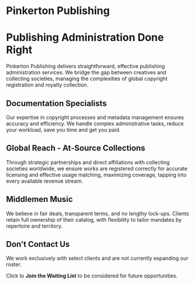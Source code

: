# **Pinkerton Publishing**

# Publishing Administration Done Right

Pinkerton Publishing delivers straightforward, effective publishing administration services. We bridge the gap between creatives and collecting societies, managing the complexities of global copyright registration and royalty collection.

## Documentation Specialists

Our expertise in copyright processes and metadata management ensures accuracy and efficiency. We handle complex administrative tasks, reduce your workload, save you time and get you paid.

## Global Reach \- At-Source Collections

Through strategic partnerships and direct affiliations with collecting societies worldwide, we ensure works are registered correctly for accurate licensing and effective usage matching, maximizing coverage, tapping into every available revenue stream.

## Middlemen Music

We believe in fair deals, transparent terms, and no lengthy lock-ups. Clients retain full ownership of their catalog, with flexibility to tailor mandates by repertoire and territory.

## Don’t Contact Us

We work exclusively with select clients and are not currently expanding our roster.

Click to **Join the Waiting List** to be considered for future opportunities.

